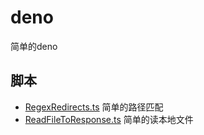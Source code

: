 # deno
简单的deno

## 脚本
- [RegexRedirects.ts](./RegexRedirects.ts) 简单的路径匹配
- [ReadFileToResponse.ts](./ReadFileToResponse.ts) 简单的读本地文件
